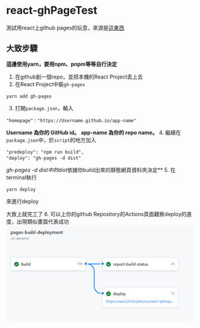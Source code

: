 # react-ghPageTest
測試用react上github pages的玩意，來源是[這東西](https://github.com/wasd52030/WebCodes/tree/master/React/react-meetups)

## 大致步驟
**這邊使用yarn，要用npm、pnpm等等自行決定**

1. 在github創一個repo，並把本機的React Project丟上去
2. 在React Project中裝`gh-pages`
  ```
  yarn add gh-pages
  ```
3. 打開`package.json`，輸入
```
"homepage"："https://Username.github.io/app-name"
```
**Username 為你的 GitHub id。**
**app-name 為你的 repo name。**
4. 繼續在`package.json`中，於`script`的地方加入
```
"predeploy": "npm run build",
"deploy": "gh-pages -d dist"
```
***gh-pages -d dist*中的*dist*依據你build出來的靜態網頁資料夾決定**
5. 在terminal執行
```
yarn deploy
```
來進行deploy

大致上就完工了
6. 可以上你的github Repository的Actions頁面觀察deploy的進度，出現類似畫面代表成功
![](./actionState.png)